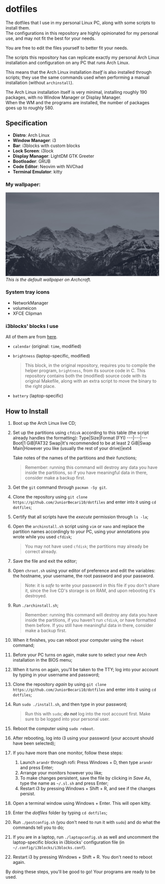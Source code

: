 # dotfiles

The dotfiles that I use in my personal Linux PC, along with some scripts to install them. <br />
The configurations in this repository are highly opinionated for my personal use, and may not fit the best for your needs.

You are free to edit the files yourself to better fit your needs.

The scripts this repository has can replicate exactly my personal Arch Linux installation and configuration on any PC that runs Arch Linux.

This means that the Arch Linux installation _itself_ is also installed through scripts;
they use the same commands used when performing a manual installation (without `archinstall`).

The Arch Linux installation itself is very minimal, installing roughly 190 packages, with no Window Manager or Display Manager. <br />
When the WM and the programs are installed, the number of packages goes up to roughly 580.

## Specification

- **Distro**: Arch Linux
- **Window Manager**: i3
- **Bar**: i3blocks with custom blocks
- **Lock Screen**: i3lock
- **Display Manager**: LightDM GTK Greeter
- **Bootloader**: GRUB
- **Code Editor**: Neovim with NVChad
- **Terminal Emulator**: kitty

### My wallpaper:

<img src=".config/wallpaper.jpg" width=500 /> <br />
_This is the default wallpaper on Archcraft._

### System tray icons

- NetworkManager
- volumeicon
- XFCE Clipman

### i3blocks' blocks I use

All of them are from [here](https://github.com/vivien/i3blocks-contrib).

- `calendar` (original: `time`, modified)
- `brightness` (laptop-specific, modified)
  
  > This block, in the original repository, requires you to compile the helper program, `brightness`, from its source code in C.
  > This repository contains both the (modified) source code with its original Makefile,
  > along with an extra script to move the binary to the right place.
- `battery` (laptop-specific)

## How to Install

1. Boot up the Arch Linux live CD;
2. Set up the partitions using `cfdisk` according to this table (the script already handles the formatting):
   Type|Size|Format (FYI)
   ---|---|---
   Boot|1 GiB|FAT32
   Swap|It's recommended to be at least 2 GiB|Swap
   Main|However you like (usually the rest of your drive)|ext4
   
   Take notes of the names of the partitions and their functions;
   > Remember: running this command will destroy any data you have inside the partitions,
   > so if you have meaningful data in there, consider make a backup first.
4. Get the `git` command through `pacman -Sy git`.
5. Clone the repository using `git clone https://github.com/JuniorBecari10/dotfiles` and enter into it using `cd dotfiles`;
6. Certify that all scripts have the _execute_ permission through `ls -la`;
7. Open the `archinstall.sh` script using `vim` or `nano` and replace the partition names accordingly to your PC, using your annotations you wrote while you used `cfdisk`;
   > You may not have used `cfdisk`; the partitions may already be correct already.
9. Save the file and exit the editor;
10. Open `chroot.sh` using your editor of preference and edit the variables: the hostname, your username, the root password and your password.
    > Note: it is _safe_ to write your password in this file if you don't share it, since the live CD's storage is on RAM, and upon rebooting it's destroyed.
11. Run `./archinstall.sh`;
    > Remember: running this command will destroy any data you have inside the partitions, if you haven't run `cfdisk`, or have formatted them before.
    > If you still have meaningful data in there, consider make a backup first.
12. When it finishes, you can reboot your computer using the `reboot` command;
13. Before your PC turns on again, make sure to select your new Arch installation in the BIOS menu;
14. When it turns on again, you'll be taken to the TTY; log into your account by typing in your username and password;
15. Clone the repository _again_ by using `git clone https://github.com/JuniorBecari10/dotfiles` and enter into it using `cd dotfiles`;
16. Run `sudo ./install.sh`, and then type in your password;
    > Run this with `sudo`; **_do not_** log into the root account first. Make sure to be logged into your personal user.
17. Reboot the computer using `sudo reboot`.
18. After rebooting, log into i3 using your password (your account should have been selected);
19. If you have more than one monitor, follow these steps:
    1. Launch `arandr` through rofi: Press Windows + D, then type `arandr` and press Enter;
    2. Arrange your monitors however you like;
    3. To make changes persistent, save the file by clicking in _Save As_, type the name as `~/.sl.sh` and press Enter;
    4. Restart i3 by pressing Windows + Shift + R, and see if the changes persist.
21. Open a terminal window using Windows + Enter. This will open kitty.
22. Enter the _dotfiles_ folder by typing `cd dotfiles`;
23. Run `./postconfig.sh` (you don't need to run it with `sudo`) and do what the commands tell you to do;
24. If you are in a laptop, run `./laptopconfig.sh` as well and uncomment the laptop-specific blocks in i3blocks' configuration file (in `~/.config/i3blocks/i3blocks.conf`).
25. Restart i3 by pressing Windows + Shift + R. You don't need to reboot again.

By doing these steps, you'll be good to go! Your programs are ready to be used.
